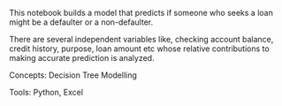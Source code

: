 This notebook builds a model that predicts if someone who seeks a loan might be a defaulter or a non-defaulter.  

There are several independent variables like, checking account balance, credit history, purpose, loan amount etc whose relative contributions to making accurate prediction is analyzed.

Concepts: Decision Tree Modelling

Tools: Python, Excel
